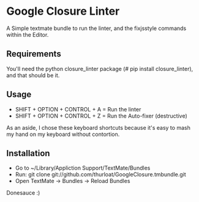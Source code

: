 # Google Closure Linter

A Simple textmate bundle to run the linter, and the fixjsstyle commands within the Editor.

## Requirements

You'll need the python closure\_linter package (# pip install closure\_linter), and that should be it.

## Usage

 - SHIFT + OPTION + CONTROL + A = Run the linter
 - SHIFT + OPTION + CONTROL + Z = Run the Auto-fixer (destructive)
 
As an aside, I chose these keyboard shortcuts because it's easy to mash my hand on my keyboard without contortion.


## Installation

 - Go to ~/Library/Appliction Support/TextMate/Bundles
 - Run: git clone git://github.com/thurloat/GoogleClosure.tmbundle.git
 - Open TextMate -> Bundles -> Reload Bundles

Donesauce :)